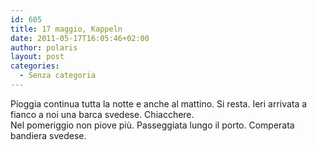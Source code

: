 ```yaml
---
id: 605
title: 17 maggio, Kappeln
date: 2011-05-17T16:05:46+02:00
author: polaris
layout: post
categories:
  - Senza categoria
---
```

Pioggia continua tutta la notte e anche al mattino. Si resta. Ieri arrivata a fianco a noi una barca svedese. Chiacchere.  
Nel pomeriggio non piove più. Passeggiata lungo il porto. Comperata bandiera svedese.